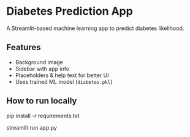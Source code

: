 # Diabetes Prediction App
A Streamlit-based machine learning app to predict diabetes likelihood.

## Features
- Background image
- Sidebar with app info
- Placeholders & help text for better UI
- Uses trained ML model (`diabetes.pkl`)

## How to run locally
pip install -r requirements.txt

streamlit run app.py
